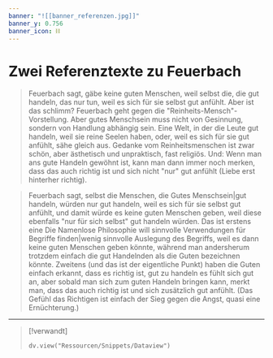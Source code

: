 ```yaml
---
banner: "![[banner_referenzen.jpg]]"
banner_y: 0.756
banner_icon: ⛓️
---
```


# Zwei Referenztexte zu Feuerbach

> Feuerbach sagt, gäbe keine guten Menschen, weil selbst die, die gut handeln, das nur tun, weil es sich für sie selbst gut anfühlt. Aber ist das schlimm? Feuerbach geht gegen die "Reinheits-Mensch"-Vorstellung. Aber gutes Menschsein muss nicht von Gesinnung, sondern von Handlung abhängig sein. Eine Welt, in der die Leute gut handeln, weil sie reine Seelen haben, oder, weil es sich für sie gut anfühlt, sähe gleich aus. Gedanke vom Reinheitsmenschen ist zwar schön, aber ästhetisch und unpraktisch, fast religiös. Und: Wenn man ans gute Handeln gewöhnt ist, kann man dann immer noch merken, dass das auch richtig ist und sich nicht "nur" gut anfühlt (Liebe erst hinterher richtig).

> Feuerbach sagt, selbst die Menschen, die Gutes Menschsein|gut handeln, würden nur gut handeln, weil es sich für sie selbst gut anfühlt, und damit würde es keine guten Menschen geben, weil diese ebenfalls "nur für sich selbst" gut handeln würden. Das ist erstens eine Die Namenlose Philosophie will sinnvolle Verwendungen für Begriffe finden|wenig sinnvolle Auslegung des Begriffs, weil es dann keine guten Menschen geben könnte, während man andersherum trotzdem einfach die gut Handelnden als die Guten bezeichnen könnte. Zweitens (und das ist der eigentliche Punkt) haben die Guten einfach erkannt, dass es richtig ist, gut zu handeln es fühlt sich gut an, aber sobald man sich zum guten Handeln bringen kann, merkt man, dass das auch richtig ist und sich zusätzlich gut anfühlt. (Das Gefühl das Richtigen ist einfach der Sieg gegen die Angst, quasi eine Ernüchterung.)

---

> [!verwandt]
> ```dataviewjs
> dv.view("Ressourcen/Snippets/Dataview")
> ```